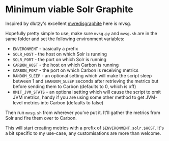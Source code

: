 # Minimum viable Solr Graphite

Inspired by dlutzy's excellent [mvredisgraphite](https://github.com/dlutzy/mvredisgraphite) here is mvsg.

Hopefully pretty simple to use, make sure `mvsg.py` and `mvsg.sh` are in the same folder and set the following environment variables:

* `ENVIRONMENT` - basically a prefix 
* `SOLR_HOST` - the host on which Solr is running
* `SOLR_PORT` - the port on which Solr is running
* `CARBON_HOST` - the host on which Carbon is running
* `CARBON_PORT` - the port on which Carbon is receiving metrics
* `RANDOM_SLEEP` - an optional setting which will make the script sleep between 1 and `$RANDOM_SLEEP` seconds after retrieving the metrics but before sending them to Carbon (defaults to 0, which is off)
* `OMIT_JVM_STATS` - an optional setting which will cause the script to omit JVM metrics, handy if you are using some other method to get JVM-level metrics into Carbon (defaults to false)

Then run `mvsg.sh` from wherever you've put it. It'll gather the metrics from Solr and fire them over to Carbon.

This will start creating metrics with a prefix of `$ENVIRONMENT.solr.$HOST`. It's a bit specific to my use-case, any customisations are more than welcome.